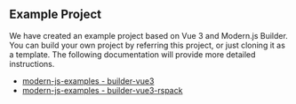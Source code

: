 ## Example Project

We have created an example project based on Vue 3 and Modern.js Builder. You can build your own project by referring this project, or just cloning it as a template. The following documentation will provide more detailed instructions.

- [modern-js-examples - builder-vue3](https://github.com/web-infra-dev/modern-js-examples/tree/main/examples/builder-vue3)
- [modern-js-examples - builder-vue3-rspack](https://github.com/web-infra-dev/modern-js-examples/tree/main/examples/builder-vue3-rspack)
